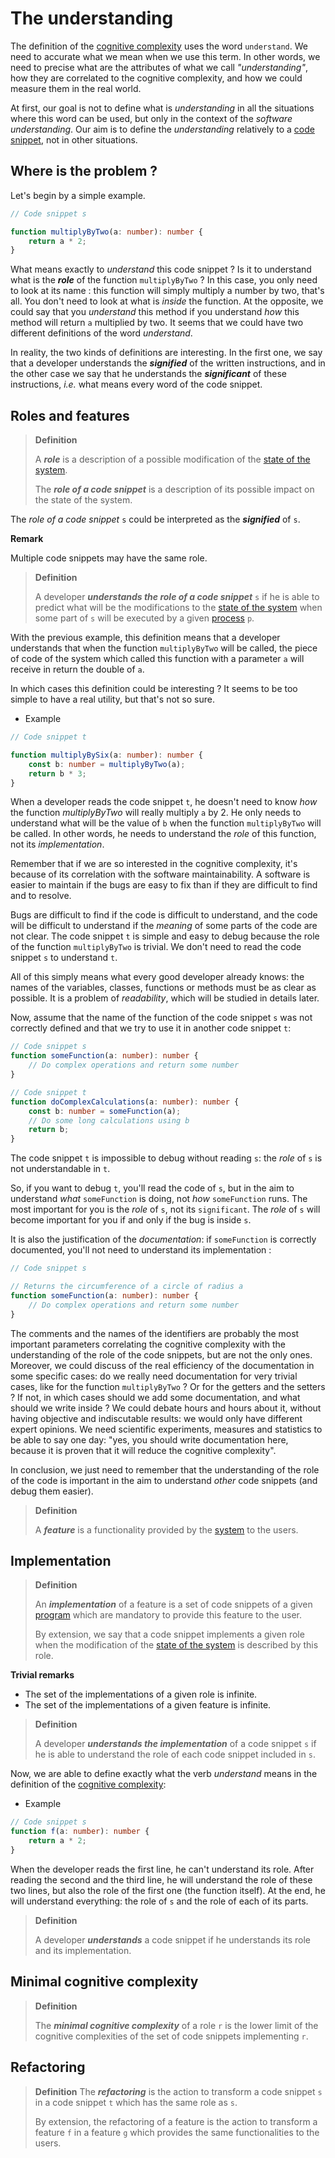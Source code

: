 # The understanding

The definition of the [cognitive complexity](./cognitive-complexity.md) uses the word `understand`. We need to accurate what we mean when we use this term. In other words, we need to precise what are the attributes of what we call *"understanding"*, how they are correlated to the cognitive complexity, and how we could measure them in the real world.

At first, our goal is not to define what is *understanding* in all the situations where this word can be used, but only in the context of the *software understanding*. Our aim is to define the *understanding* relatively to a [code snippet](code-snippets.md), not in other situations.

## Where is the problem ?

Let's begin by a simple example. 

```ts
// Code snippet s

function multiplyByTwo(a: number): number {
	return a * 2;
}
```

What means exactly to *understand* this code snippet ? Is it to understand what is the ***role*** of the function `multiplyByTwo` ? In this case, you only need to look at its name : this function will simply multiply a number by two, that's all. You don't need to look at what is *inside* the function. At the opposite, we could say that you *understand* this method if you understand *how* this method will return `a` multiplied by two. It seems that we could have two different definitions of the word *understand*. 

In reality, the two kinds of definitions are interesting. In the first one, we say that a developer understands the ***signified*** of the written instructions, and in the other case we say that he understands the ***significant*** of these instructions, *i.e.* what means every word of the code snippet.

## Roles and features

> **Definition**
>
> A ***role*** is a description of a possible modification of the [state of the system](code-snippets.md).
> 
> The ***role of a code snippet*** is a description of its possible impact on the state of the system.

The *role of a code snippet* `s` could be interpreted as the ***signified*** of `s`.

**Remark**

Multiple code snippets may have the same role.

> **Definition**
>
> A developer ***understands the role of a code snippet*** `s` if he is able to predict what will be the modifications to the [state of the system](code-snippets.md#systems) when some part of `s` will be executed by a given [process](code-snippets.md#systems) `p`.

With the previous example, this definition means that a developer understands that when the function `multiplyByTwo` will be called, the piece of code of the system which called this function with a parameter `a` will receive in return the double of `a`.

In which cases this definition could be interesting ? It seems to be too simple to have a real utility, but that's not so sure.

* Example

```ts
// Code snippet t

function multiplyBySix(a: number): number {
	const b: number = multiplyByTwo(a);
	return b * 3;
}
```

When a developer reads the code snippet `t`, he doesn't need to know *how* the function *multiplyByTwo* will really multiply `a` by 2. He only needs to understand what will be the value of `b` when the function `multiplyByTwo` will be called. In other words, he needs to understand the *role* of this function, not its *implementation*.

Remember that if we are so interested in the cognitive complexity, it's because of its correlation with the software maintainability. A software is easier to maintain if the bugs are easy to fix than if they are difficult to find and to resolve. 

Bugs are difficult to find if the code is difficult to understand, and the code will be difficult to understand if the *meaning* of some parts of the code are not clear. The code snippet `t` is simple and easy to debug because the role of the function `multiplyByTwo` is trivial. We don't need to read the code snippet `s` to understand `t`.

All of this simply means what every good developer already knows: the names of the variables, classes, functions or methods must be as clear as possible. It is a problem of *readability*, which will be studied in details later.

Now, assume that the name of the function of the code snippet `s` was not correctly defined and that we try to use it in another code snippet `t`:

```ts
// Code snippet s
function someFunction(a: number): number {
	// Do complex operations and return some number
}

// Code snippet t
function doComplexCalculations(a: number): number {
	const b: number = someFunction(a);
	// Do some long calculations using b
	return b;
}
```
The code snippet `t` is impossible to debug without reading `s`: the *role* of `s` is not understandable in `t`. 

So, if you want to debug `t`, you'll read the code of `s`, but in the aim to understand *what* `someFunction` is doing, not *how* `someFunction` runs. The most important for you is the *role* of `s`, not its `significant`. The *role* of `s` will become important for you if and only if the bug is inside `s`.

It is also the justification of the *documentation*: if `someFunction` is correctly documented, you'll not need to understand its implementation :

```ts
// Code snippet s

// Returns the circumference of a circle of radius a
function someFunction(a: number): number {
	// Do complex operations and return some number
}
```

The comments and the names of the identifiers are probably the most important parameters correlating the cognitive complexity with the understanding of the role of the code snippets, but are not the only ones. Moreover, we could discuss of the real efficiency of the documentation in some specific cases: do we really need documentation for very trivial cases, like for the function `multiplyByTwo` ? Or for the getters and the setters ? If not, in which cases should we add some documentation, and what should we write inside ? We could debate hours and hours about it, without having objective and indiscutable results: we would only have different expert opinions. We need scientific experiments, measures and statistics to be able to say one day: "yes, you should write documentation here, because it is proven that it will reduce the cognitive complexity".

In conclusion, we just need to remember that the understanding of the role of the code is important in the aim to understand *other* code snippets (and debug them easier).

> **Definition**
> 
> A ***feature*** is a functionality provided by the [system](code-snippets.md) to the users.



## Implementation

> **Definition**
>
> An ***implementation*** of a feature is a set of code snippets of a given [program](code-snippets.md) which are mandatory to provide this feature to the user.
>
> By extension, we say that a code snippet implements a given role when the modification of the [state of the system](code-snippets.md) is described by this role.

**Trivial remarks**

* The set of the implementations of a given role is infinite. 
* The set of the implementations of a given feature is infinite.

> **Definition**
>
> A developer ***understands the implementation*** of a code snippet `s` if he is able to understand the role of each code snippet included in `s`.

Now, we are able to define exactly what the verb *understand* means in the definition of the [cognitive complexity](cognitive-complexity.md):

* Example

```ts
// Code snippet s
function f(a: number): number {
	return a * 2;
}
```

When the developer reads the first line, he can't understand its role. After reading the second and the third line, he will understand the role of these two lines, but also the role of the first one (the function itself). At the end, he will understand everything: the role of `s` and the role of each of its parts.

> **Definition**
> 
> A developer ***understands*** a code snippet if he understands its role and its implementation.

## Minimal cognitive complexity

> **Definition**
> 
> The ***minimal cognitive complexity*** of a role `r` is the lower limit of the cognitive complexities of the set of code snippets implementing `r`.



## Refactoring


> **Definition**
> The ***refactoring*** is the action to transform a code snippet `s` in a code snippet `t` which has the same role as `s`.
> 
> By extension, the refactoring of a feature is the action to transform a feature `f` in a feature `g` which provides the same functionalities to the users.
>


